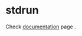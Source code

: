 # stdrun

Check [documentation][doc] page .

[doc]: https://joaompinto.github.io/stdrun/stdrun.html
